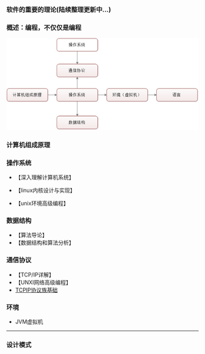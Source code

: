 ### 软件的重要的理论(陆续整理更新中...)
### 概述：编程，不仅仅是编程
 ![](/document/summary/summary.png "概述")

### 计算机组成原理

### 操作系统
* 【深入理解计算机系统】

* 【linux内核设计与实现】

* 【unix环境高级编程】

### 数据结构
* 【算法导论】
* 【数据结构和算法分析】

### 通信协议
* 【TCP/IP详解】
* 【UNXI网络高级编程】
* <a href="./document/tcpip/01-TCPIP基础.md">TCPIP协议族基础</a>

### 环境
* JVM虚拟机


----------

### 设计模式

